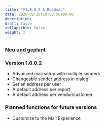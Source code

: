 ```yaml
---
title: "V1.0.0.2 & Roadmap"
date: 2020-02-28T10:08:56+09:00
description: 
draft: false
collapsible: false
weight: 1
---
```

### Neu und geplant

### Version 1.0.0.2
- Advanced mail setup with multiple senders
- Changeable sender address in dialog
- Set an address per user
- A default address per report
- A default address per vendor/customer

### Planned functions for future versions
- Customize to the Mail Experience

